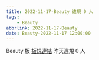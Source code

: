 ```yaml
---
title: 2022-11-17-Beauty 違規 0 人
tags:
    - Beauty
abbrlink: 2022-11-17-Beauty
date: Beauty-2022-11-17 12:00:00
---
```

Beauty 板 [板規連結](https://www.ptt.cc/bbs/Beauty/M.1630069980.A.84B.html)
昨天違規 0 人
